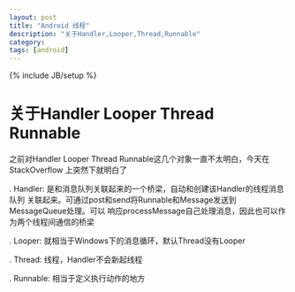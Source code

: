 ```yaml
---
layout: post
title: "Android 线程"
description: "关于Handler,Looper,Thread,Runnable"
category: 
tags: [android]
---
```

{% include JB/setup %}

关于Handler Looper Thread Runnable
=============================

之前对Handler Looper Thread Runnable这几个对象一直不太明白，今天在StackOverflow
上突然下就明白了

. Handler: 是和消息队列关联起来的一个桥梁，自动和创建该Handler的线程消息队列
    关联起来。可通过post和send将Runnable和Message发送到MessageQueue处理。可以
    响应processMessage自己处理消息，因此也可以作为两个线程间通信的桥梁

. Looper: 就相当于Windows下的消息循环，默认Thread没有Looper

. Thread: 线程，Handler不会新起线程

. Runnable: 相当于定义执行动作的地方
